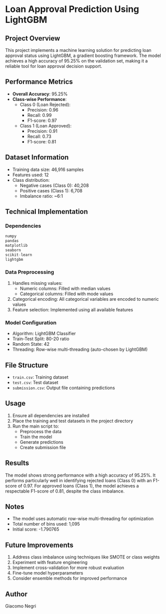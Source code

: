 # Loan Approval Prediction Using LightGBM

## Project Overview
This project implements a machine learning solution for predicting loan approval status using LightGBM, a gradient boosting framework. The model achieves a high accuracy of 95.25% on the validation set, making it a reliable tool for loan approval decision support.

## Performance Metrics
- **Overall Accuracy**: 95.25%
- **Class-wise Performance**:
  - Class 0 (Loan Rejected):
    - Precision: 0.96
    - Recall: 0.99
    - F1-score: 0.97
  - Class 1 (Loan Approved):
    - Precision: 0.91
    - Recall: 0.73
    - F1-score: 0.81

## Dataset Information
- Training data size: 46,916 samples
- Features used: 12
- Class distribution:
  - Negative cases (Class 0): 40,208
  - Positive cases (Class 1): 6,708
  - Imbalance ratio: ~6:1

## Technical Implementation
### Dependencies
```python
numpy
pandas
matplotlib
seaborn
scikit-learn
lightgbm
```

### Data Preprocessing
1. Handles missing values:
   - Numeric columns: Filled with median values
   - Categorical columns: Filled with mode values
2. Categorical encoding: All categorical variables are encoded to numeric values
3. Feature selection: Implemented using all available features

### Model Configuration
- Algorithm: LightGBM Classifier
- Train-Test Split: 80-20 ratio
- Random State: 42
- Threading: Row-wise multi-threading (auto-chosen by LightGBM)

## File Structure
- `train.csv`: Training dataset
- `test.csv`: Test dataset
- `submission.csv`: Output file containing predictions

## Usage
1. Ensure all dependencies are installed
2. Place the training and test datasets in the project directory
3. Run the main script to:
   - Preprocess the data
   - Train the model
   - Generate predictions
   - Create submission file

## Results
The model shows strong performance with a high accuracy of 95.25%. It performs particularly well in identifying rejected loans (Class 0) with an F1-score of 0.97. For approved loans (Class 1), the model achieves a respectable F1-score of 0.81, despite the class imbalance.

## Notes
- The model uses automatic row-wise multi-threading for optimization
- Total number of bins used: 1,095
- Initial score: -1.790765

## Future Improvements
1. Address class imbalance using techniques like SMOTE or class weights
2. Experiment with feature engineering
3. Implement cross-validation for more robust evaluation
4. Fine-tune model hyperparameters
5. Consider ensemble methods for improved performance

## Author
Giacomo Negri
